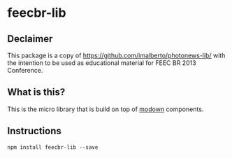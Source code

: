 feecbr-lib
==========

## Declaimer

This package is a copy of https://github.com/imalberto/photonews-lib/ with the intention to be used as educational
material for FEEC BR 2013 Conference.

## What is this?

This is the micro library that  is build on top of
[modown](https://npmjs.org/search?q=modown) components.

## Instructions

```
npm install feecbr-lib --save
```
